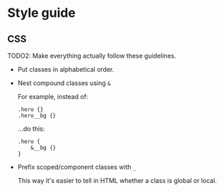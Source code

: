 # Style guide

## CSS

TODO2: Make everything actually follow these guidelines.

- Put classes in alphabetical order.
- Nest compound classes using `&`

    For example, instead of:
    ```
    .hero {}
    .hero__bg {}
    ```
    ...do this:
    ```
    .hero {
        &__bg {}
    }
    ```

- Prefix scoped/component classes with `_`

    This way it's easier to tell in HTML whether a class is global or local.

